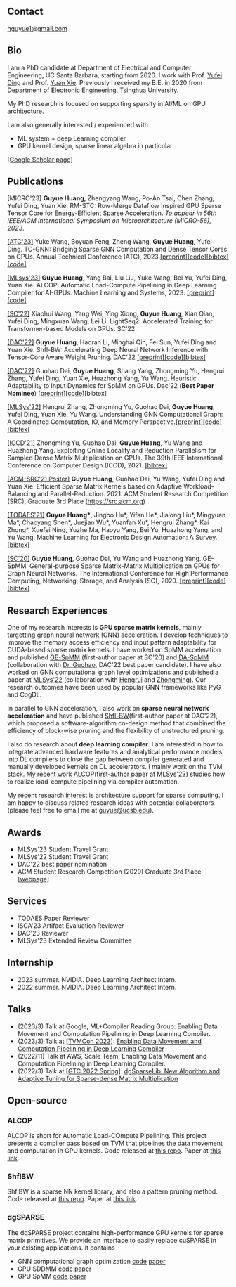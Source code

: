 ## Contact
hguyue1@gmail.com

## Bio
I am a PhD candidate at Department of Electrical and Computer Engineering, UC Santa Barbara, starting from 2020. I work with Prof. [Yufei Ding](https://sites.cs.ucsb.edu/~yufeiding/) and Prof. [Yuan Xie](https://www.ece.ucsb.edu/~yuanxie/). Previously I received my B.E. in 2020 from Department of Electronic Engineering, Tsinghua University. 

My PhD research is focused on supporting sparsity in AI/ML on GPU architecture. 

I am also generally interested / experienced with
* ML system + deep Learning compiler
* GPU kernel design, sparse linear algebra in particular

[[Google Scholar page]](https://scholar.google.com/citations?user=_phoJY8AAAAJ&hl=en)

## Publications
[MICRO'23] **Guyue Huang**, Zhengyang Wang, Po-An Tsai, Chen Zhang, Yufei Ding, Yuan Xie. RM-STC: Row-Merge Dataflow Inspired GPU Sparse Tensor Core for Energy-Efficient Sparse Acceleration. *To appear in 56th IEEE/ACM International Symposium on
Microarchitecture (MICRO-56), 2023*.

[[ATC'23]](https://www.usenix.org/system/files/atc23-wang-yuke.pdf) Yuke Wang, Boyuan Feng, Zheng Wang, **Guyue Huang**, Yufei Ding. TC-GNN: Bridging Sparse GNN Computation and Dense Tensor Cores on GPUs. Annual Technical Conference (ATC), 2023.[[preprint]](https://arxiv.org/pdf/2112.02052.pdf)[[code]](https://github.com/YukeWang96/TC-GNN_ATC23)[[bibtex]](https://github.com/YukeWang96/personal_page/blob/1c3e27bb4a31ba2c40315179575fc3a21a1ef35d/_publications/publication.bib#L115-L120)[[code]](https://github.com/YukeWang96/TC-GNN_ATC23)

[[MLsys'23]](https://proceedings.mlsys.org/paper_files/paper/2023/hash/12a304a31e42dfefa21c82431e849124-Abstract-mlsys2023.html) **Guyue Huang**, Yang Bai, Liu Liu, Yuke Wang, Bei Yu, Yufei Ding, Yuan Xie. ALCOP: Automatic Load-Compute Pipelining in Deep Learning Compiler for AI-GPUs. Machine Learning and Systems, 2023. [[preprint]](https://arxiv.org/abs/2210.16691)[[code]](https://github.com/hgyhungry/alcop-artifact)

[[SC'22]](https://arxiv.org/abs/2110.05722) Xiaohui Wang, Yang Wei, Ying Xiong, **Guyue Huang**, Xian Qian, Yufei Ding, Mingxuan Wang, Lei Li. LightSeq2: Accelerated Training for Transformer-based Models on GPUs. SC'22.

[[DAC'22]](https://dl.acm.org/doi/abs/10.1145/3489517.3530588) **Guyue Huang**, Haoran Li, Minghai Qin, Fei Sun, Yufei Ding and Yuan Xie. Shfl-BW: Accelerating Deep Neural Network Inference with Tensor-Core Aware Weight Pruning. DAC'22 [[preprint]](https://arxiv.org/abs/2203.05016)[[code]](https://github.com/hgyhungry/ShflBW_Sparse_NN)[[bibtex]](https://github.com/hgyhungry/hgyhungry.github.io/blob/e132384030cb8a273b5c35e02d84582f04294ffc/paperbib#L1)

[[DAC'22]](https://dl.acm.org/doi/10.1145/3489517.3530508) Guohao Dai, **Guyue Huang**, Shang Yang, Zhongming Yu, Hengrui Zhang, Yufei Ding, Yuan Xie, Huazhong Yang, Yu Wang. Heuristic Adaptability to Input Dynamics for SpMM on GPUs. Dac'22 (**Best Paper Nominee**) [[preprint]](https://arxiv.org/pdf/2202.08556.pdf)[[code]](https://github.com/hgyhungry/dgSPARSE-Library/tree/main/example)[bibtex]

[[MLSys'22]](https://proceedings.mlsys.org/paper/2022/hash/9a1158154dfa42caddbd0694a4e9bdc8-Abstract.html) Hengrui Zhang, Zhongming Yu, Guohao Dai, **Guyue Huang**, Yufei Ding, Yuan Xie, Yu Wang. Understanding GNN Computational Graph: A Coordinated Computation, IO, and Memory Perspective.[[preprint]](https://arxiv.org/abs/2110.09524)[[code]](https://github.com/dgSPARSE/dgNN)[[bibtex]](https://github.com/hgyhungry/hgyhungry.github.io/blob/e132384030cb8a273b5c35e02d84582f04294ffc/paperbib#L9)

[[ICCD'21]](https://ieeexplore.ieee.org/stamp/stamp.jsp?arnumber=9643711) Zhongming Yu, Guohao Dai, **Guyue Huang**, Yu Wang and Huazhong Yang. Exploiting Online Locality and Reduction Parallelism for Sampled Dense Matrix Multiplication on GPUs. The 39th IEEE International Conference on Computer Design (ICCD), 2021. [[bibtex]](https://github.com/hgyhungry/hgyhungry.github.io/blob/e132384030cb8a273b5c35e02d84582f04294ffc/paperbib#L18)

[[ACM-SRC'21 Poster]](https://arxiv.org/abs/2106.16064) **Guyue Huang**, Guohao Dai, Yu Wang, Yufei Ding and Yuan Xie. Efficient Sparse Matrix Kernels based on Adaptive Workload-Balancing and Parallel-Reduction. 2021. ACM Student Research Competition (SRC), Graduate 3rd Place (https://src.acm.org)

[[TODAES'21]](https://dl.acm.org/doi/abs/10.1145/3451179) **Guyue Huang\***, Jingbo Hu\*, Yifan He\*, Jialong Liu\*, Mingyuan Ma\*, Chaoyang Shen\*, Juejian Wu\*, Yuanfan Xu\*, Hengrui Zhang\*, Kai Zhong\*, Xuefei Ning, Yuzhe Ma, Haoyu Yang, Bei Yu, Huazhong Yang, and Yu Wang,  Machine Learning for Electronic Design Automation: A Survey. [[bibtex]](https://github.com/hgyhungry/hgyhungry.github.io/blob/e132384030cb8a273b5c35e02d84582f04294ffc/paperbib#L27)

[[SC'20]](https://ieeexplore.ieee.org/document/9355302) **Guyue Huang**, Guohao Dai, Yu Wang and Huazhong Yang. GE-SpMM: General-purpose Sparse Matrix-Matrix Multiplication on GPUs for Graph Neural Networks. The International Conference for High Performance Computing, Networking, Storage, and Analysis (SC), 2020. [[preprint]](https://arxiv.org/abs/2007.03179)[[code]](https://github.com/hgyhungry/ge-spmm)[[bibtex]](https://github.com/hgyhungry/hgyhungry.github.io/blob/e132384030cb8a273b5c35e02d84582f04294ffc/paperbib#L38)

## Research Experiences

One of my research interests is **GPU sparse matrix kernels**, mainly targetting graph neural network (GNN) acceleration. I develop techniques to improve the memory access efficiency and input pattern adaptability for CUDA-based sparse matrix kernels. I have worked on SpMM acceleration and published [<ins>GE-SpMM</ins>](https://ieeexplore.ieee.org/document/9355302) (first-author paper at SC'20) and [<ins>DA-SpMM</ins>](https://dl.acm.org/doi/10.1145/3489517.3530508) (collaboration with [Dr. Guohao](https://scholar.google.com/citations?user=gz3Tkl0AAAAJ&hl=en), DAC'22 best paper candidate). I have also worked on GNN computational graph level optimizations and published a paper at [<ins>MLSys'22</ins>](https://proceedings.mlsys.org/paper/2022/hash/9a1158154dfa42caddbd0694a4e9bdc8-Abstract.html) (collaboration with [Hengrui](https://github.com/HenryChang213) and [Zhongming](https://github.com/fishmingyu)). Our research outcomes have been used by popular GNN frameworks like PyG and CogDL.

In parallel to GNN acceleration, I also work on **sparse neural network acceleration** and have published [<ins>Shfl-BW</ins>](https://dl.acm.org/doi/abs/10.1145/3489517.3530588)(first-author paper at DAC'22), which proposed a software-algorithm co-design method that combined the efficiency of block-wise pruning and the flexibility of unstructured pruning.

I also do research about **deep learning compiler**. I am interested in how to integrate advanced hardware features and analytical performance models into DL compilers to close the gap between compiler generated and manually developed kernels on DL accelerators. I mainly work on the TVM stack. My recent work [<ins>ALCOP</ins>](https://arxiv.org/abs/2210.16691)(first-author paper at MLSys'23) studies how to realize load-compute pipelining via compiler automation.

My recent research interest is architecture support for sparse computing. I am happy to discuss related research ideas with potential collaborators (please feel free to email me at guyue@ucsb.edu).

## Awards
- MLSys'23 Student Travel Grant
- MLSys'22 Student Travel Grant
- DAC'22 best paper nomination
- ACM Student Research Competition (2020) Graduate 3rd Place [[webpage]](https://src.acm.org/)

## Services
- TODAES Paper Reviewer
- ISCA'23 Artifact Evaluation Reviewer
- DAC'23 Reviewer
- MLSys'23 Extended Review Committee

## Internship
- 2023 summer. NVIDIA. Deep Learning Architect Intern.
- 2022 summer. NVIDIA. Deep Learning Architect Intern.

## Talks
- (2023/3) Talk at Google, ML+Compiler Reading Group: Enabling Data Movement and Computation Pipelining in Deep Learning Compiler. 
- (2023/3) Talk at [[TVMCon 2023]](https://www.youtube.com/playlist?list=PL_4zDggB-DBp81G1tAME9r0_P5IY9D700): [Enabling Data Movement and Computation Pipelining in Deep Learning Compiler](https://youtu.be/BC59piQj1qA)
- (2022/11) Talk at AWS, Scale Team: Enabling Data Movement and Computation Pipelining in Deep Learning Compiler.
- (2022/3) Talk at [[GTC 2022 Spring]](https://www.nvidia.com/gtc/?ncid=pa-srch-goog-950149): [dgSparseLib: New Algorithm and Adaptive Tuning for Sparse-dense Matrix Multiplication](https://events.rainfocus.com/widget/nvidia/gtcspring2022/sessioncatalog/session/1634865676629001SK4D)

## Open-source

### ALCOP
ALCOP is short for Automatic Load-COmpute Pipelining. This project presents a compiler pass based on TVM that pipelines the data movement and computation in GPU kernels. Code released at [this repo](https://github.com/hgyhungry/alcop-artifact). Paper at [this link](https://arxiv.org/abs/2210.16691).

### ShflBW
ShflBW is a sparse NN kernel library, and also a pattern pruning method. Code released at [this repo](https://github.com/hgyhungry/ShflBW_Sparse_NN). Paper at [this link](https://arxiv.org/abs/2203.05016).

### dgSPARSE
The dgSPARSE project contains high-performance GPU kernels for sparse matrix primitives. We provide an interface to easily replace cuSPARSE in your existing applications. It contains
- GNN computational graph optimization [code](https://github.com/dgSPARSE/dgNN)  [paper](http://arxiv.org/abs/2110.09524)
- GPU SDDMM [code](https://github.com/dgSPARSE/dgSPARSE-Library/tree/main/src/sddmm) [paper](https://nicsefc.ee.tsinghua.edu.cn/nics_file/pdf/publications/2021/ICCD21_None.pdf)
- GPU SpMM [code](https://github.com/hgyhungry/dgSPARSE-Library/tree/main/example) [paper](https://arxiv.org/abs/2106.16064)
